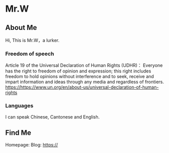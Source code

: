 # Mr.W

## About Me

Hi, This is Mr.W，a lurker.

### Freedom of speech

Article 19 of the Universal Declaration of Human Rights (UDHR)： Everyone has the right to freedom of opinion and expression; this right includes freedom to hold opinions without interference and to seek, receive and impart information and ideas through any media and regardless of frontiers.  
<https://https://www.un.org/en/about-us/universal-declaration-of-human-rights>

### Languages

I can speak Chinese, Cantonese and English.

## Find Me
Homepage: 
Blog: <https://>  

